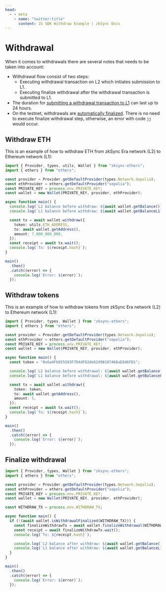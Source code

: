 ```yaml
---
head:
  - - meta
    - name: "twitter:title"
      content: JS SDK Withdraw Example | zkSync Docs
---
```


# Withdrawal

When it comes to withdrawals there are several notes that needs to be taken into account:

- Withdrawal flow consist of two steps:
  - Executing withdrawal transaction on L2 which initiates submission to L1.
  - Executing finalize withdrawal after the withdrawal transaction is submitted to L1.
- The duration for [submitting a withdrawal transaction to L1](../../../../reference/troubleshooting/withdrawal-delay.md)
  can last up to 24 hours.
- On the testnet, withdrawals are [automatically finalized](../../../../reference/concepts/bridging-asset.md#withdrawals-to-l1).
  There is no need to execute finalize withdrawal step, otherwise, an error with code `jj` would occur.

## Withdraw ETH

This is an example of how to withdraw ETH from zkSync Era network (L2) to Ethereum network (L1):

```ts
import { Provider, types, utils, Wallet } from "zksync-ethers";
import { ethers } from "ethers";

const provider = Provider.getDefaultProvider(types.Network.Sepolia);
const ethProvider = ethers.getDefaultProvider("sepolia");
const PRIVATE_KEY = process.env.PRIVATE_KEY;
const wallet = new Wallet(PRIVATE_KEY, provider, ethProvider);

async function main() {
  console.log(`L2 balance before withdraw: ${await wallet.getBalance()}`);
  console.log(`L1 balance before withdraw: ${await wallet.getBalanceL1()}`);

  const tx = await wallet.withdraw({
    token: utils.ETH_ADDRESS,
    to: await wallet.getAddress(),
    amount: 7_000_000_000,
  });
  const receipt = await tx.wait();
  console.log(`Tx: ${receipt.hash}`);
}

main()
  .then()
  .catch((error) => {
    console.log(`Error: ${error}`);
  });
```

## Withdraw tokens

This is an example of how to withdraw tokens from zkSync Era network (L2) to Ethereum network (L1):

```ts
import { Provider, types, Wallet } from "zksync-ethers";
import { ethers } from "ethers";

const provider = Provider.getDefaultProvider(types.Network.Sepolia);
const ethProvider = ethers.getDefaultProvider("sepolia");
const PRIVATE_KEY = process.env.PRIVATE_KEY;
const wallet = new Wallet(PRIVATE_KEY, provider, ethProvider);

async function main() {
  const token = "0x6a4Fb925583F7D4dF82de62d98107468aE846FD1";

  console.log(`L2 balance before withdrawal: ${await wallet.getBalance()}`);
  console.log(`L1 balance before withdrawal: ${await wallet.getBalanceL1()}`);

  const tx = await wallet.withdraw({
    token: token,
    to: await wallet.getAddress(),
    amount: 5,
  });
  const receipt = await tx.wait();
  console.log(`Tx: ${receipt.hash}`);
}

main()
  .then()
  .catch((error) => {
    console.log(`Error: ${error}`);
  });
```

## Finalize withdrawal

```ts
import { Provider, types, Wallet } from "zksync-ethers";
import { ethers } from "ethers";

const provider = Provider.getDefaultProvider(types.Network.Sepolia);
const ethProvider = ethers.getDefaultProvider("sepolia");
const PRIVATE_KEY = process.env.PRIVATE_KEY;
const wallet = new Wallet(PRIVATE_KEY, provider, ethProvider);

const WITHDRAW_TX = process.env.WITHDRAW_TX;

async function main() {
  if (!(await wallet.isWithdrawalFinalized(WITHDRAW_TX))) {
    const finalizeWithdrawTx = await wallet.finalizeWithdrawal(WITHDRAW_TX);
    const receipt = await finalizeWithdrawTx.wait();
    console.log(`Tx: ${receipt.hash}`);

    console.log(`L2 balance after withdraw: ${await wallet.getBalance()}`);
    console.log(`L1 balance after withdraw: ${await wallet.getBalanceL1()}`);
  }
}

main()
  .then()
  .catch((error) => {
    console.log(`Error: ${error}`);
  });
```
